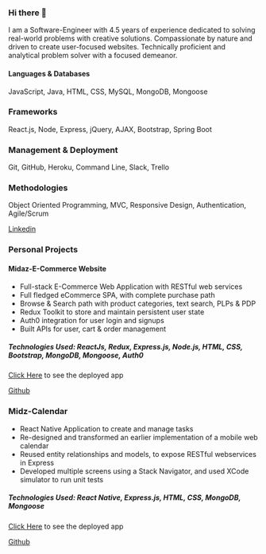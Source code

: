 ### Hi there 👋

I am a Software-Engineer with 4.5 years of experience dedicated to solving real-world problems with creative solutions. Compassionate by nature and driven to create user-focused websites. Technically proficient and analytical problem solver with a focused demeanor.

#### Languages & Databases

JavaScript, Java, HTML, CSS, MySQL, MongoDB, Mongoose

### Frameworks 

React.js, Node, Express, jQuery, AJAX, Bootstrap, Spring Boot

### Management & Deployment

Git, GitHub, Heroku, Command Line, Slack, Trello

### Methodologies

Object Oriented Programming, MVC, Responsive Design, Authentication, Agile/Scrum


[Linkedin](https://www.linkedin.com/in/madhumida-sanjeeviraj/) 

### Personal Projects

#### Midaz-E-Commerce Website

- Full-stack E-Commerce Web Application with RESTful web services
- Full fledged eCommerce SPA, with complete purchase path
- Browse & Search path with product categories, text search, PLPs & PDP
- Redux Toolkit to store and maintain persistent user state
- Auth0 integration for user login and signups
- Built APIs for user, cart & order management

##### Technologies Used: ReactJs, Redux, Express.js, Node.js, HTML, CSS, Bootstrap, MongoDB, Mongoose, Auth0

[Click Here](https://dashing-narwhal-387b3f.netlify.app/) to see the deployed app

[Github](https://github.com/madhu-mida/midaz-ecommerce-frontend)


### Midz-Calendar
- React Native Application to create and manage tasks
- Re-designed and transformed an earlier implementation of a mobile web calendar
- Reused entity relationships and models, to expose RESTful webservices in Express 
- Developed multiple screens using a Stack Navigator, and used XCode simulator to run unit tests

##### Technologies Used: React Native, Express.js, HTML, CSS, MongoDB, Mongoose

[Click Here](https://expo.dev/@madhumida/rn-calendar-todo?serviceType=classic&distribution=expo-go) to see the deployed app

[Github](https://github.com/madhu-mida/react-native-calendar-todo)
